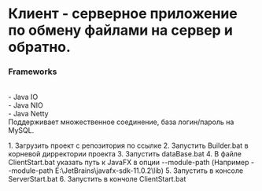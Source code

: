 # Клиент - серверное приложение по обмену файлами на сервер и обратно.
<h3>Frameworks</h3>
<br> - Java IO
<br> - Java NIO
<br> - Java Netty
<br>Поддерживает множественное соединение, база логин/пароль на MySQL.
<p>
1. Загрузить проект с репозитория по ссылке 
2. Запустить Builder.bat в корневой дирректории проекта 
3. Запустить dataBase.bat
4. В файле ClientStart.bat указать путь к JavaFX в опции --module-path (Например --module-path E:\JetBrains\javafx-sdk-11.0.2\lib)
5. Запустить в консоле ServerStart.bat
6. Запустить в кончоле ClientStart.bat
  </p>
